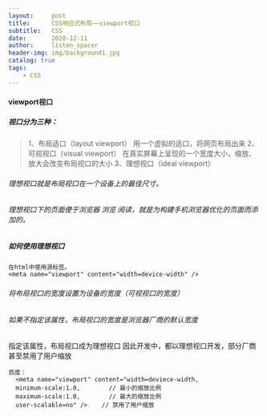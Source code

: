 ```yaml
---
layout:     post
title:      CSS响应式布局——viewport视口
subtitle:   CSS
date:       2020-12-11
author:     listen_spacer
header-img: img/background1.jpg
catalog: true
tags:
    - CSS
---
```

#### viewport视口
##### 视口分为三种：

> 1、布局适口（layout viewport）  用一个虚拟的适口，将网页布局出来
> 2、可视视口（visual viewport）    在真实屏幕上呈现的一个宽度大小，缩放、放大会改变布局视口的大小
> 3、理想视口（ideal viewport）

###### 理想视口就是布局视口在一个设备上的最佳尺寸。
###### 理想视口下的页面便于浏览器 浏览 阅读，就是为构建手机浏览器优化的页面而添加的。

##### 如何使用理想视口

```
在html中使用源标签。
<meta name="viewport" content="width=device-width" />
```

###### 将布局视口的宽度设置为设备的宽度（可视视口的宽度）
###### 如果不指定该属性，布局视口的宽度是浏览器厂商的默认宽度
 指定该属性，布局视口成为理想视口
 因此开发中，都以理想视口开发，部分厂商甚至禁用了用户缩放

```
百度：
  <meta name="viewport" content="width=deviece-width,
  minimum-scale:1.0,        // 最小的缩放比例
  maximum-scale:1.0,        // 最大的缩放比例
  user-scalable=no" />    // 禁用了用户缩放
```